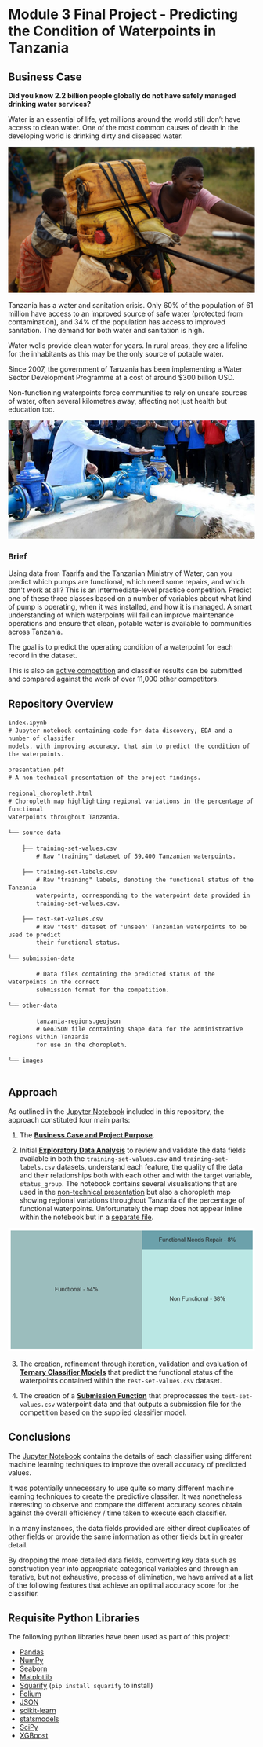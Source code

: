 # Module 3 Final Project - Predicting the Condition of Waterpoints in Tanzania

## Business Case

**Did you know 2.2 billion people globally do not have safely managed drinking water services?**

Water is an essential of life, yet millions around the world still don’t have access to clean water. 
One of the most common causes of death in the developing world is drinking dirty and diseased water.

![Collecting Water Supplies in Tanzania](images/collecting-water-in-tanzania.jpeg)

Tanzania has a water and sanitation crisis. Only 60% of the population of 61 million have access to
an improved source of safe water (protected from contamination), and 34% of the population has access to improved sanitation. 
The demand for both water and sanitation is high.

Water wells provide clean water for years. In rural areas, they are a lifeline for the inhabitants as
this may be the only source of potable water.

Since 2007, the government of Tanzania has been implementing a Water Sector Development Programme at a cost of around $300 billion USD.

Non-functioning waterpoints force communities to rely on unsafe sources of water, often several kilometres away, affecting not just health but education too.

![Improving Waterpoints in Tanzania](images/improved-waterpoint-in-tanzania.jpeg)

### Brief

Using data from Taarifa and the Tanzanian Ministry of Water, can you predict which pumps are functional, 
which need some repairs, and which don't work at all? This is an intermediate-level practice competition. 
Predict one of these three classes based on a number of variables about what kind of pump is operating, 
when it was installed, and how it is managed. A smart understanding of which waterpoints will fail can improve 
maintenance operations and ensure that clean, potable water is available to communities across Tanzania.

The goal is to predict the operating condition of a waterpoint for each record in the dataset.

This is also an [active competition](https://www.drivendata.org/competitions/7/pump-it-up-data-mining-the-water-table/page/23/) and classifier results can be submitted and compared against the work of over 11,000 other competitors.

## Repository Overview
```
index.ipynb             
# Jupyter notebook containing code for data discovery, EDA and a number of classifer 
models, with improving accuracy, that aim to predict the condition of the waterpoints.

presentation.pdf        
# A non-technical presentation of the project findings.

regional_choropleth.html
# Choropleth map highlighting regional variations in the percentage of functional
waterpoints throughout Tanzania.

└── source-data 

    ├── training-set-values.csv                 
        # Raw "training" dataset of 59,400 Tanzanian waterpoints.

    ├── training-set-labels.csv
        # Raw "training" labels, denoting the functional status of the Tanzania 
        waterpoints, corresponding to the waterpoint data provided in
        training-set-values.csv.   

    ├── test-set-values.csv                 
        # Raw "test" dataset of 'unseen' Tanzanian waterpoints to be used to predict
        their functional status.   

└── submission-data 
          
        # Data files containing the predicted status of the waterpoints in the correct
        submission format for the competition.

└── other-data

        tanzania-regions.geojson
        # GeoJSON file containing shape data for the administrative regions within Tanzania
        for use in the choropleth.

└── images


```

## Approach

As outlined in the [Jupyter Notebook](index.ipynb) included in this repository, the approach constituted four main parts:

1. The **[Business Case and Project Purpose](index.pynb#business-case)**.

2. Initial **[Exploratory Data Analysis](index.pynb#eda)** to review and validate the data fields available in both the `training-set-values.csv` and `training-set-labels.csv` datasets, understand each feature, the quality of the data and their relationships both with each other and with the target variable, `status_group`.  The notebook contains several visualisations that are used in the [non-technical presentation](presentation.pdf) but also a choropleth map showing regional variations throughout Tanzania of the percentage of functional waterpoints.  Unfortunately the map does not appear inline within the notebook but in a [separate file](regional_choropleth.html).

![Percentage Distribution of Waterpoints by Functional Status](images/percentage-distribution-of-waterpoints-by-functional-status.png)

3. The creation, refinement through iteration, validation and evaluation of **[Ternary Classifier Models](index.pynb#modelling)** that predict the functional status of the waterpoints contained within the `test-set-values.csv` dataset.

4. The creation of a **[Submission Function](index.pynb#competition-submission-file)** that preprocesses the `test-set-values.csv` waterpoint data and that outputs a submission file for the competition based on the supplied classifier model. 


## Conclusions

The [Jupyter Notebook](index.ipynb#modelling) contains the details of each classifier using different machine learning techniques to improve the overall accuracy of predicted values.

It was potentially unnecessary to use quite so many different machine learning techniques to create the predictive classifer. It was nonetheless interesting to observe and compare the different accuracy scores obtain against the overall efficiency / time taken to execute each classifier.

In a many instances, the data fields provided are either direct duplicates of other fields or provide the same information as other fields but in greater detail.

By dropping the more detailed data fields, converting key data such as construction year into appropriate categorical variables and through an iterative, but not exhaustive, process of elimination, we have arrived at a list of the following features that achieve an optimal accuracy score for the classifier.


## Requisite Python Libraries

The following python libraries have been used as part of this project:

* [Pandas](https://pandas.pydata.org/)
* [NumPy](https://numpy.org/)
* [Seaborn](https://seaborn.pydata.org/)
* [Matplotlib](https://matplotlib.org/)
* [Squarify](https://github.com/laserson/squarify) (`pip install squarify` to install)
* [Folium](https://python-visualization.github.io/folium/)
* [JSON](https://docs.python.org/3/library/json.html)
* [scikit-learn](https://scikit-learn.org/)
* [statsmodels](https://www.statsmodels.org/stable/index.html)
* [SciPy](https://www.scipy.org/)
* [XGBoost](https://xgboost.readthedocs.io/en/latest/)